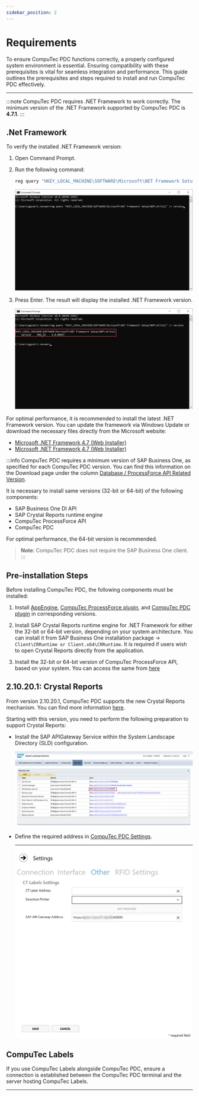```yaml
---
sidebar_position: 2
---
```


# Requirements

To ensure CompuTec PDC functions correctly, a properly configured system environment is essential. Ensuring compatibility with these prerequisites is vital for seamless integration and performance. This guide outlines the prerequisites and steps required to install and run CompuTec PDC effectively.

---

:::note
    CompuTec PDC requires .NET Framework to work correctly. The minimum version of the .NET Framework supported by CompuTec PDC is **4.7.1**.
:::

## .Net Framework

To verify the installed .NET Framework version:

1. Open Command Prompt.
2. Run the following command:

    ```bat
    reg query "HKEY_LOCAL_MACHINE\SOFTWARE\Microsoft\NET Framework Setup\NDP\v4\full" /v version
    ```

      ![Prompt](./media/requirements/net-version-prompt.webp)

3. Press Enter. The result will display the installed .NET Framework version.

    ![Result](./media/requirements/net-version-result.webp)

For optimal performance, it is recommended to install the latest .NET Framework version. You can update the framework via Windows Update or download the necessary files directly from the Microsoft website:

- [Microsoft .NET Framework 4.7 (Web Installer)](https://support.microsoft.com/en-au/topic/the-net-framework-4-7-web-installer-for-windows-54cca588-519d-5e78-ea54-2ce5bd84a2ab)
- [Microsoft .NET Framework 4.7 (Web Installer)](https://support.microsoft.com/en-us/topic/the-net-framework-4-7-offline-installer-for-windows-f32bcb33-5f94-57ce-6120-62c9526a91f2)

:::info
CompuTec PDC requires a minimum version of SAP Business One, as specified for each CompuTec PDC version. You can find this information on the Download page under the column [Database / ProcessForce API Related Version](https://learn.computec.one/docs/pdc/releases/download#for-100).

It is necessary to install same versions (32-bit or 64-bit) of the following components:

- SAP Business One DI API
- SAP Crystal Reports runtime engine
- CompuTec ProcessForce API
- CompuTec PDC

For optimal performance, the 64-bit version is recommended.

>**Note**: CompuTec PDC does not require the SAP Business One client.
:::

## Pre-installation Steps

Before installing CompuTec PDC, the following components must be installed:

1. Install [AppEngine](/docs/appengine/administrators-guide/requirements), [CompuTec ProcessForce plugin](/docs/appengine/releases/plugins/processforce/download), and [CompuTec PDC plugin](../../releases/download.md) in corresponding versions.

2. Install SAP Crystal Reports runtime engine for .NET Framework for either the 32-bit or 64-bit version, depending on your system architecture. You can install it from SAP Business One installation package -> `Client\CRRuntime or Client.x64\CRRuntime`. It is required if users wish to open Crystal Reports directly from the application.

3. Install the 32-bit or 64-bit version of CompuTec ProcessForce API, based on your system. You can access the same from [here](/docs/processforce/releases/download#computec-processforce-api)

## 2.10.20.1: Crystal Reports

From version 2.10.20.1, CompuTec PDC supports the new Crystal Reports mechanism. You can find more information [here](https://help.sap.com/docs/SAP_BUSINESS_ONE_VERSION_FOR_SAP_HANA/686100cb1bc34346b2bc6642685bab43/b1bbebd32ff940c786c76315a8dfa270.html).

Starting with this version, you need to perform the following preparation to support Crystal Reports:

- Install the SAP APIGateway Service within the System Landscape Directory (SLD) configuration.

  ![SLD configuration](./media/requirements/sld-configuration.webp)
- Define the required address in [CompuTec PDC Settings](../setting-up-the-application/overview.md#ct-labels-settings).

  ![SAP B1 API Gateway](./media/requirements/pdc-settings.webp)

## CompuTec Labels

If you use CompuTec Labels alongside CompuTec PDC, ensure a connection is established between the CompuTec PDC terminal and the server hosting CompuTec Labels.

---
